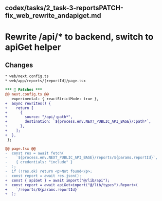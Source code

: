 ## codex/tasks/2_task-3-reportsPATCH-fix_web_rewrite_andapiget.md

# Rewrite /api/* to backend, switch to apiGet helper

## Changes
```diff
* web/next.config.ts
* web/app/reports/[reportId]/page.tsx

*** 🔧 Patches ***
@@ next.config.ts @@
   experimental: { reactStrictMode: true },
+  async rewrites() {
+    return [
+      {
+        source: "/api/:path*",
+        destination: `${process.env.NEXT_PUBLIC_API_BASE}/:path*`,
+      },
+    ];
+  },
 };

@@ page.tsx @@
-  const res = await fetch(
-    `${process.env.NEXT_PUBLIC_API_BASE}/reports/${params.reportId}`,
-    { credentials: "include" }
-  );
-  if (!res.ok) return <p>Not found</p>;
-  const report = await res.json();
+  const { apiGet } = await import("@/lib/api");
+  const report = await apiGet<import("@/lib/types").Report>(
+    `/reports/${params.reportId}`
+  );
